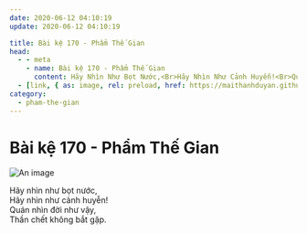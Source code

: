 ```yaml
---
date: 2020-06-12 04:10:19
update: 2020-06-12 04:10:19

title: Bài kệ 170 - Phẩm Thế Gian
head:
  - - meta
    - name: Bài kệ 170 - Phẩm Thế Gian
      content: Hãy Nhìn Như Bọt Nước,<Br>Hãy Nhìn Như Cảnh Huyễn!<Br>Quán Nhìn Đời Như Vậy,<Br>Thần Chết Không Bắt Gặp.<Br>
  - [link, { as: image, rel: preload, href: https://maithanhduyan.github.io/kinh-phap-cu/img/pham-the-gian/pham-the-gian-170.jpg }]
category:
  - pham-the-gian
---
```


# Bài kệ 170 - Phẩm Thế Gian

![An image](/img/pham-the-gian/pham-the-gian-170.jpg)

Hãy nhìn như bọt nước,<br>Hãy nhìn như cảnh huyễn!<br>Quán nhìn đời như vậy,<br>Thần chết không bắt gặp.<br>
